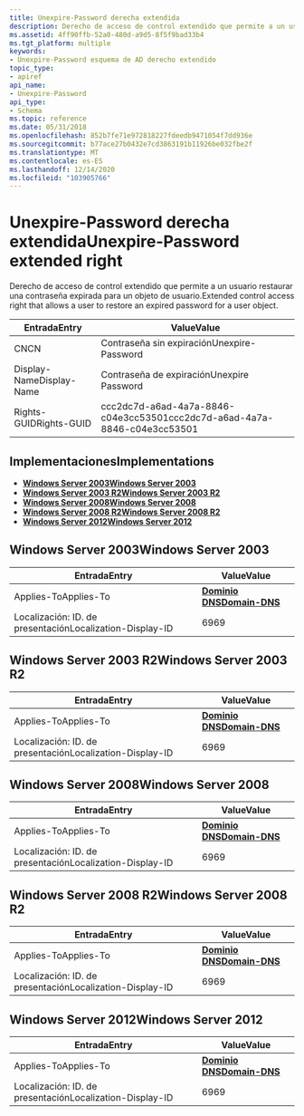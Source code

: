 ```yaml
---
title: Unexpire-Password derecha extendida
description: Derecho de acceso de control extendido que permite a un usuario restaurar una contraseña expirada para un objeto de usuario.
ms.assetid: 4ff90ffb-52a0-480d-a9d5-8f5f9bad33b4
ms.tgt_platform: multiple
keywords:
- Unexpire-Password esquema de AD derecho extendido
topic_type:
- apiref
api_name:
- Unexpire-Password
api_type:
- Schema
ms.topic: reference
ms.date: 05/31/2018
ms.openlocfilehash: 852b7fe71e972818227fdeedb9471054f7dd936e
ms.sourcegitcommit: b77ace27b0432e7cd3863191b11926be032fbe2f
ms.translationtype: MT
ms.contentlocale: es-ES
ms.lasthandoff: 12/14/2020
ms.locfileid: "103905766"
---
```

# <a name="unexpire-password-extended-right"></a><span data-ttu-id="162e4-104">Unexpire-Password derecha extendida</span><span class="sxs-lookup"><span data-stu-id="162e4-104">Unexpire-Password extended right</span></span>

<span data-ttu-id="162e4-105">Derecho de acceso de control extendido que permite a un usuario restaurar una contraseña expirada para un objeto de usuario.</span><span class="sxs-lookup"><span data-stu-id="162e4-105">Extended control access right that allows a user to restore an expired password for a user object.</span></span>



| <span data-ttu-id="162e4-106">Entrada</span><span class="sxs-lookup"><span data-stu-id="162e4-106">Entry</span></span> | <span data-ttu-id="162e4-107">Value</span><span class="sxs-lookup"><span data-stu-id="162e4-107">Value</span></span> |
|--------------|--------------------------------------|
| <span data-ttu-id="162e4-108">CN</span><span class="sxs-lookup"><span data-stu-id="162e4-108">CN</span></span>           | <span data-ttu-id="162e4-109">Contraseña sin expiración</span><span class="sxs-lookup"><span data-stu-id="162e4-109">Unexpire-Password</span></span>                    |
| <span data-ttu-id="162e4-110">Display-Name</span><span class="sxs-lookup"><span data-stu-id="162e4-110">Display-Name</span></span> | <span data-ttu-id="162e4-111">Contraseña de expiración</span><span class="sxs-lookup"><span data-stu-id="162e4-111">Unexpire Password</span></span>                    |
| <span data-ttu-id="162e4-112">Rights-GUID</span><span class="sxs-lookup"><span data-stu-id="162e4-112">Rights-GUID</span></span>  | <span data-ttu-id="162e4-113">ccc2dc7d-a6ad-4a7a-8846-c04e3cc53501</span><span class="sxs-lookup"><span data-stu-id="162e4-113">ccc2dc7d-a6ad-4a7a-8846-c04e3cc53501</span></span> |



## <a name="implementations"></a><span data-ttu-id="162e4-114">Implementaciones</span><span class="sxs-lookup"><span data-stu-id="162e4-114">Implementations</span></span>

-   [<span data-ttu-id="162e4-115">**Windows Server 2003**</span><span class="sxs-lookup"><span data-stu-id="162e4-115">**Windows Server 2003**</span></span>](#windows-server-2003)
-   [<span data-ttu-id="162e4-116">**Windows Server 2003 R2**</span><span class="sxs-lookup"><span data-stu-id="162e4-116">**Windows Server 2003 R2**</span></span>](#windows-server-2003-r2)
-   [<span data-ttu-id="162e4-117">**Windows Server 2008**</span><span class="sxs-lookup"><span data-stu-id="162e4-117">**Windows Server 2008**</span></span>](#windows-server-2008)
-   [<span data-ttu-id="162e4-118">**Windows Server 2008 R2**</span><span class="sxs-lookup"><span data-stu-id="162e4-118">**Windows Server 2008 R2**</span></span>](#windows-server-2008-r2)
-   [<span data-ttu-id="162e4-119">**Windows Server 2012**</span><span class="sxs-lookup"><span data-stu-id="162e4-119">**Windows Server 2012**</span></span>](#windows-server-2012)

## <a name="windows-server-2003"></a><span data-ttu-id="162e4-120">Windows Server 2003</span><span class="sxs-lookup"><span data-stu-id="162e4-120">Windows Server 2003</span></span>



| <span data-ttu-id="162e4-121">Entrada</span><span class="sxs-lookup"><span data-stu-id="162e4-121">Entry</span></span> | <span data-ttu-id="162e4-122">Value</span><span class="sxs-lookup"><span data-stu-id="162e4-122">Value</span></span> |
|-------------------------|----------------------------------------------|
| <span data-ttu-id="162e4-123">Applies-To</span><span class="sxs-lookup"><span data-stu-id="162e4-123">Applies-To</span></span>              | [<span data-ttu-id="162e4-124">**Dominio DNS**</span><span class="sxs-lookup"><span data-stu-id="162e4-124">**Domain-DNS**</span></span>](c-domaindns.md)<br/> |
| <span data-ttu-id="162e4-125">Localización: ID. de presentación</span><span class="sxs-lookup"><span data-stu-id="162e4-125">Localization-Display-ID</span></span> | <span data-ttu-id="162e4-126">69</span><span class="sxs-lookup"><span data-stu-id="162e4-126">69</span></span>                                           |



## <a name="windows-server-2003-r2"></a><span data-ttu-id="162e4-127">Windows Server 2003 R2</span><span class="sxs-lookup"><span data-stu-id="162e4-127">Windows Server 2003 R2</span></span>



| <span data-ttu-id="162e4-128">Entrada</span><span class="sxs-lookup"><span data-stu-id="162e4-128">Entry</span></span> | <span data-ttu-id="162e4-129">Value</span><span class="sxs-lookup"><span data-stu-id="162e4-129">Value</span></span> |
|-------------------------|----------------------------------------------|
| <span data-ttu-id="162e4-130">Applies-To</span><span class="sxs-lookup"><span data-stu-id="162e4-130">Applies-To</span></span>              | [<span data-ttu-id="162e4-131">**Dominio DNS**</span><span class="sxs-lookup"><span data-stu-id="162e4-131">**Domain-DNS**</span></span>](c-domaindns.md)<br/> |
| <span data-ttu-id="162e4-132">Localización: ID. de presentación</span><span class="sxs-lookup"><span data-stu-id="162e4-132">Localization-Display-ID</span></span> | <span data-ttu-id="162e4-133">69</span><span class="sxs-lookup"><span data-stu-id="162e4-133">69</span></span>                                           |



## <a name="windows-server-2008"></a><span data-ttu-id="162e4-134">Windows Server 2008</span><span class="sxs-lookup"><span data-stu-id="162e4-134">Windows Server 2008</span></span>



| <span data-ttu-id="162e4-135">Entrada</span><span class="sxs-lookup"><span data-stu-id="162e4-135">Entry</span></span> | <span data-ttu-id="162e4-136">Value</span><span class="sxs-lookup"><span data-stu-id="162e4-136">Value</span></span> |
|-------------------------|----------------------------------------------|
| <span data-ttu-id="162e4-137">Applies-To</span><span class="sxs-lookup"><span data-stu-id="162e4-137">Applies-To</span></span>              | [<span data-ttu-id="162e4-138">**Dominio DNS**</span><span class="sxs-lookup"><span data-stu-id="162e4-138">**Domain-DNS**</span></span>](c-domaindns.md)<br/> |
| <span data-ttu-id="162e4-139">Localización: ID. de presentación</span><span class="sxs-lookup"><span data-stu-id="162e4-139">Localization-Display-ID</span></span> | <span data-ttu-id="162e4-140">69</span><span class="sxs-lookup"><span data-stu-id="162e4-140">69</span></span>                                           |



## <a name="windows-server-2008-r2"></a><span data-ttu-id="162e4-141">Windows Server 2008 R2</span><span class="sxs-lookup"><span data-stu-id="162e4-141">Windows Server 2008 R2</span></span>



| <span data-ttu-id="162e4-142">Entrada</span><span class="sxs-lookup"><span data-stu-id="162e4-142">Entry</span></span> | <span data-ttu-id="162e4-143">Value</span><span class="sxs-lookup"><span data-stu-id="162e4-143">Value</span></span> |
|-------------------------|----------------------------------------------|
| <span data-ttu-id="162e4-144">Applies-To</span><span class="sxs-lookup"><span data-stu-id="162e4-144">Applies-To</span></span>              | [<span data-ttu-id="162e4-145">**Dominio DNS**</span><span class="sxs-lookup"><span data-stu-id="162e4-145">**Domain-DNS**</span></span>](c-domaindns.md)<br/> |
| <span data-ttu-id="162e4-146">Localización: ID. de presentación</span><span class="sxs-lookup"><span data-stu-id="162e4-146">Localization-Display-ID</span></span> | <span data-ttu-id="162e4-147">69</span><span class="sxs-lookup"><span data-stu-id="162e4-147">69</span></span>                                           |



## <a name="windows-server-2012"></a><span data-ttu-id="162e4-148">Windows Server 2012</span><span class="sxs-lookup"><span data-stu-id="162e4-148">Windows Server 2012</span></span>



| <span data-ttu-id="162e4-149">Entrada</span><span class="sxs-lookup"><span data-stu-id="162e4-149">Entry</span></span> | <span data-ttu-id="162e4-150">Value</span><span class="sxs-lookup"><span data-stu-id="162e4-150">Value</span></span> |
|-------------------------|----------------------------------------------|
| <span data-ttu-id="162e4-151">Applies-To</span><span class="sxs-lookup"><span data-stu-id="162e4-151">Applies-To</span></span>              | [<span data-ttu-id="162e4-152">**Dominio DNS**</span><span class="sxs-lookup"><span data-stu-id="162e4-152">**Domain-DNS**</span></span>](c-domaindns.md)<br/> |
| <span data-ttu-id="162e4-153">Localización: ID. de presentación</span><span class="sxs-lookup"><span data-stu-id="162e4-153">Localization-Display-ID</span></span> | <span data-ttu-id="162e4-154">69</span><span class="sxs-lookup"><span data-stu-id="162e4-154">69</span></span>                                           |



 

 






